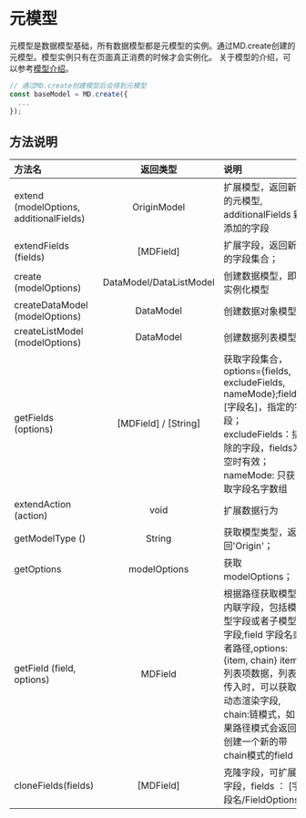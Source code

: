 # 元模型

元模型是数据模型基础，所有数据模型都是元模型的实例。通过MD.create创建的元模型。模型实例只有在页面真正消费的时候才会实例化。
关于模型的介绍，可以参考[模型介绍](../introduce/model.md)。

```javascript
// 通过MD.create创建模型后会得到元模型
const baseModel = MD.create({
  ...
});

```

## 方法说明

| 方法名                                  |        返回类型         | 说明                                                                                                                                                                                                              |
| :-------------------------------------- | :---------------------: | :---------------------------------------------------------------------------------------------------------------------------------------------------------------------------------------------------------------- |
| extend (modelOptions, additionalFields) |       OriginModel       | 扩展模型，返回新的元模型, additionalFields 新添加的字段                                                                                                                                                           |
| extendFields (fields)                   |        [MDField]        | 扩展字段，返回新的字段集合；                                                                                                                                                                                      |
| create (modelOptions)                   | DataModel/DataListModel | 创建数据模型，即实例化模型                                                                                                                                                                                        |
| createDataModel (modelOptions)          |        DataModel        | 创建数据对象模型                                                                                                                                                                                                  |
| createListModel (modelOptions)          |        DataModel        | 创建数据列表模型                                                                                                                                                                                                  |
| getFields (options)                     |  [MDField] / [String]   | 获取字段集合， options={fields, excludeFields, nameMode};fields:[字段名]，指定的字段； excludeFields：排除的字段，fields为空时有效；nameMode: 只获取字段名字数组                                                  |
| extendAction (action)                   |          void           | 扩展数据行为                                                                                                                                                                                                      |
| getModelType ()                         |         String          | 获取模型类型，返回'Origin'；                                                                                                                                                                                      |
| getOptions                              |      modelOptions       | 获取modelOptions；                                                                                                                                                                                                |
| getField (field, options)               |         MDField         | 根据路径获取模型内联字段，包括模型字段或者子模型字段,field 字段名或者路径,options:{item, chain} item:列表项数据，列表传入时，可以获取动态渲染字段, chain:链模式，如果路径模式会返回创建一个新的带chain模式的field |
| cloneFields(fields)                     |        [MDField]        | 克隆字段，可扩展字段，fields ： [字段名/FieldOptions]                                                                                                                                                             |
